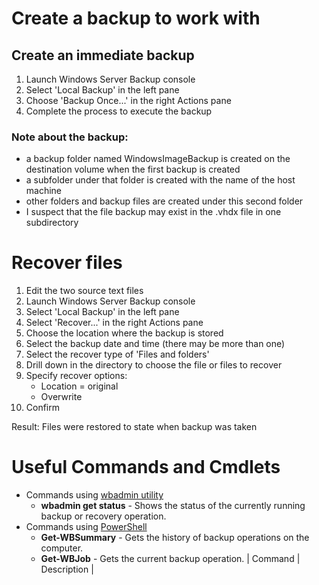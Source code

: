 # Create a backup to work with
## Create an immediate backup
1. Launch Windows Server Backup console
2. Select 'Local Backup' in the left pane
3. Choose 'Backup Once...' in the right Actions pane
4. Complete the process to execute the backup

### Note about the backup:
- a backup folder named WindowsImageBackup is created on the destination volume when the first backup is created
- a subfolder under that folder is created with the name of the host machine
- other folders and backup files are created under this second folder
- I suspect that the file backup may exist in the .vhdx file in one subdirectory

# Recover files
1. Edit the two source text files
2. Launch Windows Server Backup console
3. Select 'Local Backup' in the left pane
4. Select 'Recover...' in the right Actions pane
5. Choose the location where the backup is stored
6. Select the backup date and time (there may be more than one)
7. Select the recover type of 'Files and folders'
8. Drill down in the directory to choose the file or files to recover
9. Specify recover options:
   - Location = original
   - Overwrite
10. Confirm

Result: Files were restored to state when backup was taken

# Useful Commands and Cmdlets
- Commands using [wbadmin utility](https://docs.microsoft.com/en-us/windows-server/administration/windows-commands/wbadmin)
  - **wbadmin get status** - Shows the status of the currently running backup or recovery operation.
- Commands using [PowerShell](https://docs.microsoft.com/en-us/powershell/module/windowsserverbackup/?view=win10-ps)
  - **Get-WBSummary** - Gets the history of backup operations on the computer.
  - **Get-WBJob** - Gets the current backup operation.
  | Command | Description |
  
